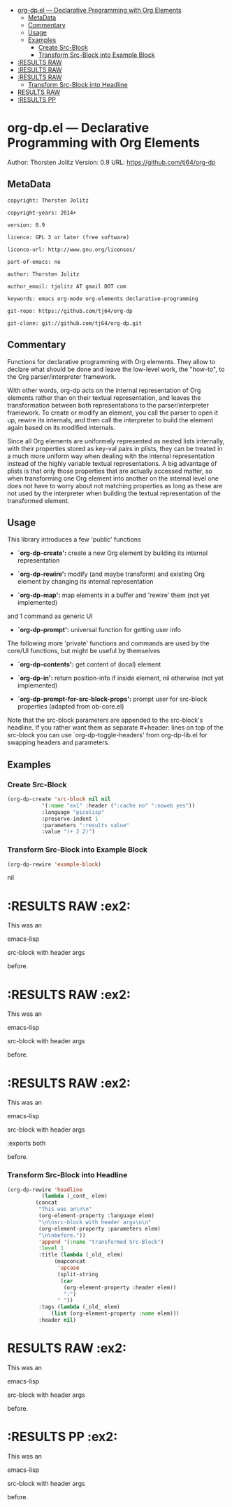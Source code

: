 - [org-dp.el &#x2014; Declarative Programming with Org Elements](#org-dp.el-&#x2014;-declarative-programming-with-org-elements)
  - [MetaData](#metadata)
  - [Commentary](#commentary)
  - [Usage](#usage)
  - [Examples](#examples)
    - [Create Src-Block](#create-src-block)
    - [Transform Src-Block into Example Block](#transform-src-block-into-example-block)
- [:RESULTS RAW](#:results-raw)
- [:RESULTS RAW](#:results-raw)
- [:RESULTS RAW](#:results-raw)
    - [Transform Src-Block into Headline](#transform-src-block-into-headline)
- [RESULTS RAW](#results-raw)
- [:RESULTS PP](#:results-pp)



# org-dp.el &#x2014; Declarative Programming with Org Elements<a id="sec-1"></a>

Author: Thorsten Jolitz <tjolitz AT gmail DOT com>
Version: 0.9
URL: <https://github.com/tj64/org-dp>

## MetaData<a id="sec-1-1"></a>

    copyright: Thorsten Jolitz
    
    copyright-years: 2014+
    
    version: 0.9
    
    licence: GPL 3 or later (free software)
    
    licence-url: http://www.gnu.org/licenses/
    
    part-of-emacs: no
    
    author: Thorsten Jolitz
    
    author_email: tjolitz AT gmail DOT com
    
    keywords: emacs org-mode org-elements declarative-programming
    
    git-repo: https://github.com/tj64/org-dp
    
    git-clone: git://github.com/tj64/org-dp.git

## Commentary<a id="sec-1-2"></a>

Functions for declarative programming with Org elements. They allow
to declare what should be done and leave the low-level work, the
"how-to", to the Org parser/interpreter framework.

With other words, org-dp acts on the internal representation of Org
elements rather than on their textual representation, and leaves
the transformation between both representations to the
parser/interpreter framework. To create or modify an element, you
call the parser to open it up, rewire its internals, and then call
the interpreter to build the element again based on its modified
internals.

Since all Org elements are uniformely represented as nested lists
internally, with their properties stored as key-val pairs in
plists, they can be treated in a much more uniform way when dealing
with the internal representation instead of the highly variable
textual representations. A big advantage of plists is that only
those properties that are actually accessed matter, so when
transforming one Org element into another on the internal level one
does not have to worry about not matching properties as long as
these are not used by the interpreter when building the textual
representation of the transformed element.

## Usage<a id="sec-1-3"></a>

This library introduces a few 'public' functions

-   **\`org-dp-create':** create a new Org element by building its
    internal representation

-   **\`org-dp-rewire':** modify (and maybe transform) and existing Org
    element by changing its internal representation

-   **\`org-dp-map':** map elements in a buffer and 'rewire' them (not
    yet implemented)

and 1 command as generic UI

-   **\`org-dp-prompt':** universal function for getting user info

The following more 'private' functions and commands are used by the
core/UI functions, but might be useful by themselves

-   **\`org-dp-contents':** get content of (local) element

-   **\`org-dp-in':** return position-info if inside element, nil
    otherwise (not yet implemented)

-   **\`org-dp-prompt-for-src-block-props':** prompt user for src-block
    properties (adapted from ob-core.el)

Note that the src-block parameters are appended to the src-block's
headline. If you rather want them as separate #+header: lines on
top of the src-block you can use \`org-dp-toggle-headers' from
org-dp-lib.el for swapping headers and parameters.

## Examples<a id="sec-1-4"></a>

### Create Src-Block<a id="sec-1-4-1"></a>

```lisp
(org-dp-create 'src-block nil nil
	       '(:name "ex1" :header (":cache no" ":noweb yes"))
	       :language "picolisp"
	       :preserve-indent 1
	       :parameters ":results value"
	       :value "(+ 2 2)")
```

### Transform Src-Block into Example Block<a id="sec-1-4-2"></a>

```lisp
(org-dp-rewire 'example-block)
```

nil

# :RESULTS RAW     :ex2:<a id="sec-2"></a>

This was an

emacs-lisp

src-block with header args

before.

# :RESULTS RAW     :ex2:<a id="sec-3"></a>

This was an

emacs-lisp

src-block with header args

before.

# :RESULTS RAW     :ex2:<a id="sec-4"></a>

This was an

emacs-lisp

src-block with header args

:exports both

before.

### Transform Src-Block into Headline<a id="sec-4-0-1"></a>

```lisp
(org-dp-rewire 'headline
	       (lambda (_cont_ elem)
		 (concat
		  "This was an\n\n"
		  (org-element-property :language elem)
		  "\n\nsrc-block with header args\n\n"
		  (org-element-property :parameters elem)
		  "\n\nbefore."))
		  'append '(:name "transformed Src-Block")
		  :level 1
		  :title (lambda (_old_ elem)
			   (mapconcat
			    'upcase
			    (split-string
			     (car
			      (org-element-property :header elem))
			      ":")
			    " "))
		  :tags (lambda (_old_ elem)
			  (list (org-element-property :name elem)))
		  :header nil)
```

# RESULTS RAW     :ex2:<a id="sec-5"></a>

This was an

emacs-lisp

src-block with header args

before.

# :RESULTS PP     :ex2:<a id="sec-6"></a>

This was an

emacs-lisp

src-block with header args

before.
